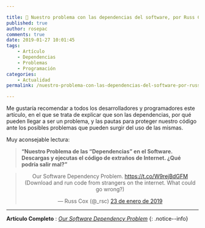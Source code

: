 ```yaml
---

title: 📰 Nuestro problema con las dependencias del software, por Russ Cox
published: true
author: rosepac
comments: true
date: 2019-01-27 10:01:45
tags:
    - Artículo
    - Dependencias
    - Problemas
    - Programación
categories:
    - Actualidad
permalink: /nuestro-problema-con-las-dependencias-del-software-por-russ-cox

---
```


Me gustaría recomendar a todos los desarrolladores y programadores este artículo, en el que se trata de explicar que son las dependencias, por qué pueden llegar a ser un problema, y las pautas para proteger nuestro código ante los posibles problemas que pueden surgir del uso de las mismas.

Muy aconsejable lectura:

> **“Nuestro Problema de las “Dependencias” en el Software. Descargas y ejecutas el código de extraños de Internet. ¿Qué podría salir mal?”**

<center>
<blockquote data-lang="es">
<p dir="ltr" lang="en">Our Software Dependency Problem. <a href="https://t.co/W9rejBdGFM">https://t.co/W9rejBdGFM</a><br>
(Download and run code from strangers on the internet. What could go wrong?)</p>
<p>— Russ Cox (@_rsc) <a href="https://twitter.com/_rsc/status/1088109141409837063?ref_src=twsrc%5Etfw">23 de enero de 2019</a></p>
</blockquote>
<p><script async src="https://platform.twitter.com/widgets.js" charset="utf-8"></script></p>
</center>

***

**Artículo Completo** : _[Our Software Dependency Problem](https://kutt.it/dependenciasdelsoftware)_
{: .notice--info}